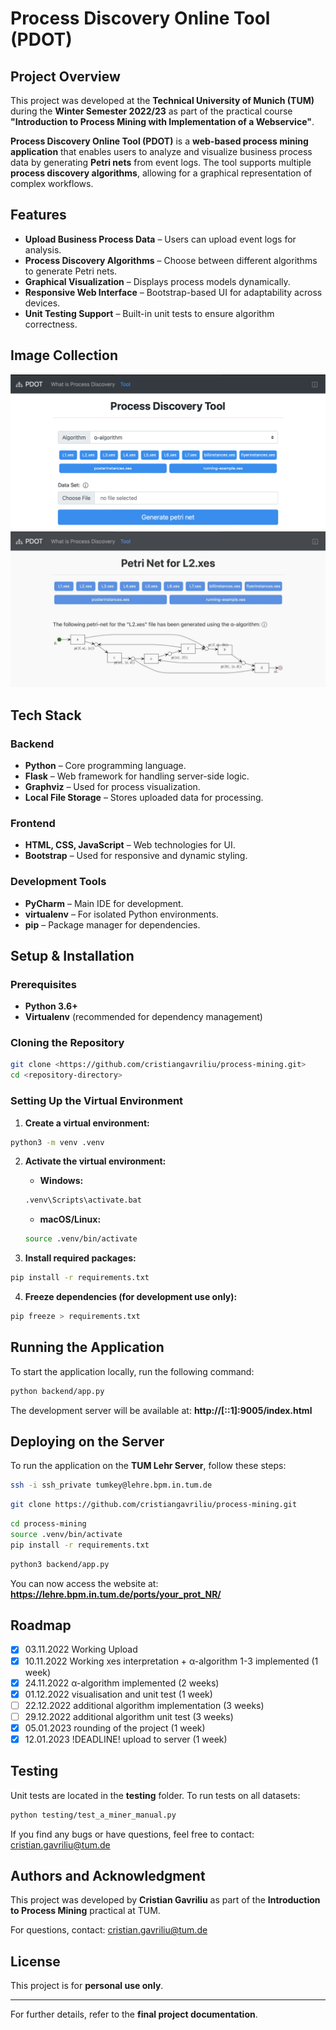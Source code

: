 # Process Discovery Online Tool (PDOT)

## Project Overview
This project was developed at the **Technical University of Munich (TUM)** during the **Winter Semester 2022/23** as part of the practical course **"Introduction to Process Mining with Implementation of a Webservice"**.

**Process Discovery Online Tool (PDOT)** is a **web-based process mining application** that enables users to analyze and visualize business process data by generating **Petri nets** from event logs. The tool supports multiple **process discovery algorithms**, allowing for a graphical representation of complex workflows.

## Features

- **Upload Business Process Data** – Users can upload event logs for analysis.
- **Process Discovery Algorithms** – Choose between different algorithms to generate Petri nets.
- **Graphical Visualization** – Displays process models dynamically.
- **Responsive Web Interface** – Bootstrap-based UI for adaptability across devices.
- **Unit Testing Support** – Built-in unit tests to ensure algorithm correctness.

## Image Collection
![img.png](README_IMG/S1.png)
![img.png](README_IMG/S2.png)

## Tech Stack

### Backend
- **Python** – Core programming language.
- **Flask** – Web framework for handling server-side logic.
- **Graphviz** – Used for process visualization.
- **Local File Storage** – Stores uploaded data for processing.

### Frontend
- **HTML, CSS, JavaScript** – Web technologies for UI.
- **Bootstrap** – Used for responsive and dynamic styling.

### Development Tools
- **PyCharm** – Main IDE for development.
- **virtualenv** – For isolated Python environments.
- **pip** – Package manager for dependencies.


## Setup & Installation

### Prerequisites

- **Python 3.6+**
- **Virtualenv** (recommended for dependency management)

### Cloning the Repository
```bash
git clone <https://github.com/cristiangavriliu/process-mining.git>
cd <repository-directory>
```

### Setting Up the Virtual Environment

1. **Create a virtual environment:**

```bash
python3 -m venv .venv
```

2. **Activate the virtual environment:**

    - **Windows:**

   ```bash
   .venv\Scripts\activate.bat
   ```

    - **macOS/Linux:**

   ```bash
   source .venv/bin/activate
   ```

3. **Install required packages:**

```bash
pip install -r requirements.txt
```

4. **Freeze dependencies (for development use only):**

```bash
pip freeze > requirements.txt
```

## Running the Application

To start the application locally, run the following command:
```bash
python backend/app.py
```

The development server will be available at:
**http://[::1]:9005/index.html**

## Deploying on the Server

To run the application on the **TUM Lehr Server**, follow these steps:

```bash
ssh -i ssh_private tumkey@lehre.bpm.in.tum.de
```

```bash
git clone https://github.com/cristiangavriliu/process-mining.git
```

```bash
cd process-mining
source .venv/bin/activate
pip install -r requirements.txt
```

```bash
python3 backend/app.py
```

You can now access the website at:
**https://lehre.bpm.in.tum.de/ports/your_prot_NR/**

## Roadmap

- [x] 03.11.2022 Working Upload
- [x] 10.11.2022 Working xes interpretation + α-algorithm 1-3 implemented (1 week)
- [x] 24.11.2022 α-algorithm implemented (2 weeks)
- [x] 01.12.2022 visualisation and unit test (1 week)
- [ ] 22.12.2022 additional algorithm implementation (3 weeks)
- [ ] 29.12.2022 additional algorithm unit test (3 weeks)
- [x] 05.01.2023 rounding of the project (1 week)
- [x] 12.01.2023 !DEADLINE! upload to server  (1 week)

## Testing

Unit tests are located in the **testing** folder. To run tests on all datasets:

```bash
python testing/test_a_miner_manual.py
```

If you find any bugs or have questions, feel free to contact:
[cristian.gavriliu@tum.de](mailto:cristian.gavriliu@tum.de)

## Authors and Acknowledgment

This project was developed by **Cristian Gavriliu** as part of the **Introduction to Process Mining** practical at TUM.

For questions, contact:
[cristian.gavriliu@tum.de](mailto:cristian.gavriliu@tum.de)

## License

This project is for **personal use only**.

---

For further details, refer to the **final project documentation**.

